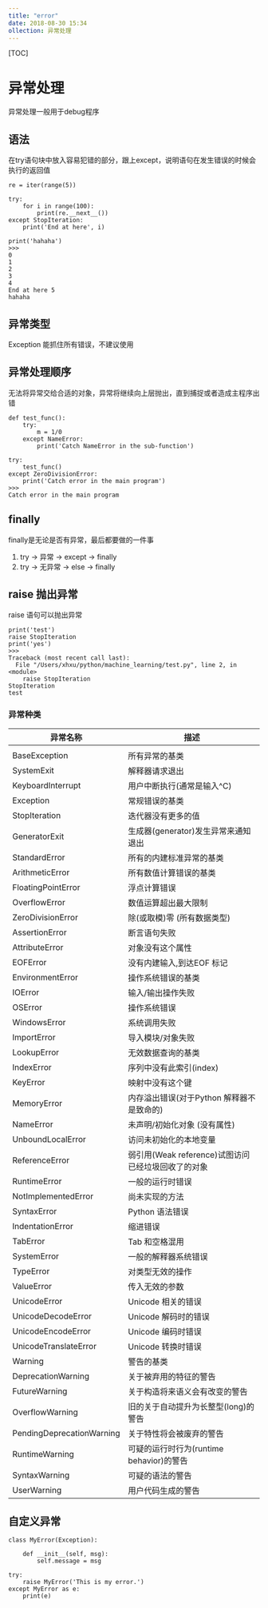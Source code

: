 ```yaml
---
title: "error"
date: 2018-08-30 15:34
ollection: 异常处理
---
```


[TOC]



# 异常处理



异常处理一般用于debug程序



## 语法

在try语句块中放入容易犯错的部分，跟上except，说明语句在发生错误的时候会执行的返回值

```
re = iter(range(5))

try:
    for i in range(100):
        print(re.__next__())
except StopIteration:
    print('End at here', i)

print('hahaha')
>>>
0
1
2
3
4
End at here 5
hahaha
```



## 异常类型

Exception 能抓住所有错误，不建议使用



## 异常处理顺序

无法将异常交给合适的对象，异常将继续向上层抛出，直到捕捉或者造成主程序出错

```
def test_func():
    try:
        m = 1/0
    except NameError:
        print('Catch NameError in the sub-function')

try:
    test_func()
except ZeroDivisionError:
    print('Catch error in the main program')
>>>
Catch error in the main program
```



## finally

finally是无论是否有异常，最后都要做的一件事
1. try -> 异常 -> except -> finally
2. try -> 无异常 -> else -> finally



## raise 抛出异常

raise 语句可以抛出异常

```
print('test')
raise StopIteration
print('yes')
>>>
Traceback (most recent call last):
  File "/Users/xhxu/python/machine_learning/test.py", line 2, in <module>
    raise StopIteration
StopIteration
test
```



### 异常种类

| 异常名称                  | 描述                                               |
| ------------------------- | -------------------------------------------------- |
|                           |                                                    |
| BaseException             | 所有异常的基类                                     |
| SystemExit                | 解释器请求退出                                     |
| KeyboardInterrupt         | 用户中断执行(通常是输入^C)                         |
| Exception                 | 常规错误的基类                                     |
| StopIteration             | 迭代器没有更多的值                                 |
| GeneratorExit             | 生成器(generator)发生异常来通知退出                |
| StandardError             | 所有的内建标准异常的基类                           |
| ArithmeticError           | 所有数值计算错误的基类                             |
| FloatingPointError        | 浮点计算错误                                       |
| OverflowError             | 数值运算超出最大限制                               |
| ZeroDivisionError         | 除(或取模)零 (所有数据类型)                        |
| AssertionError            | 断言语句失败                                       |
| AttributeError            | 对象没有这个属性                                   |
| EOFError                  | 没有内建输入,到达EOF 标记                          |
| EnvironmentError          | 操作系统错误的基类                                 |
| IOError                   | 输入/输出操作失败                                  |
| OSError                   | 操作系统错误                                       |
| WindowsError              | 系统调用失败                                       |
| ImportError               | 导入模块/对象失败                                  |
| LookupError               | 无效数据查询的基类                                 |
| IndexError                | 序列中没有此索引(index)                            |
| KeyError                  | 映射中没有这个键                                   |
| MemoryError               | 内存溢出错误(对于Python 解释器不是致命的)          |
| NameError                 | 未声明/初始化对象 (没有属性)                       |
| UnboundLocalError         | 访问未初始化的本地变量                             |
| ReferenceError            | 弱引用(Weak reference)试图访问已经垃圾回收了的对象 |
| RuntimeError              | 一般的运行时错误                                   |
| NotImplementedError       | 尚未实现的方法                                     |
| SyntaxError               | Python 语法错误                                    |
| IndentationError          | 缩进错误                                           |
| TabError                  | Tab 和空格混用                                     |
| SystemError               | 一般的解释器系统错误                               |
| TypeError                 | 对类型无效的操作                                   |
| ValueError                | 传入无效的参数                                     |
| UnicodeError              | Unicode 相关的错误                                 |
| UnicodeDecodeError        | Unicode 解码时的错误                               |
| UnicodeEncodeError        | Unicode 编码时错误                                 |
| UnicodeTranslateError     | Unicode 转换时错误                                 |
| Warning                   | 警告的基类                                         |
| DeprecationWarning        | 关于被弃用的特征的警告                             |
| FutureWarning             | 关于构造将来语义会有改变的警告                     |
| OverflowWarning           | 旧的关于自动提升为长整型(long)的警告               |
| PendingDeprecationWarning | 关于特性将会被废弃的警告                           |
| RuntimeWarning            | 可疑的运行时行为(runtime behavior)的警告           |
| SyntaxWarning             | 可疑的语法的警告                                   |
| UserWarning               | 用户代码生成的警告                                 |



## 自定义异常

```
class MyError(Exception):
    
    def __init__(self, msg):
        self.message = msg
        
try:
    raise MyError('This is my error.')
except MyError as e:
    print(e)
```

